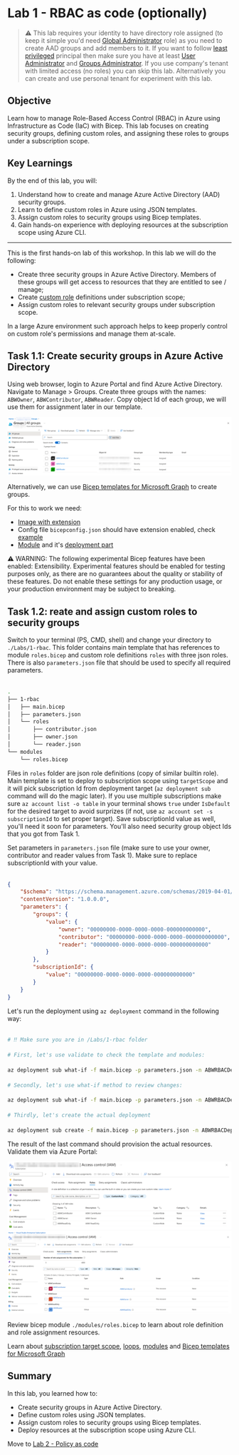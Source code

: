 # Lab 1 - RBAC as code (optionally)

> ⚠️ This lab requires your identity to have directory role assigned (to keep it simple you'd need [Global Administrator](https://learn.microsoft.com/azure/active-directory/roles/permissions-reference?wt.mc_id=MVP_387222#global-administrator) role) as you need to create AAD groups and add members to it. If you want to follow [least privileged](https://learn.microsoft.com/azure/active-directory/roles/delegate-by-task?wt.mc_id=MVP_387222) principal then make sure you have at least [User Administrator](https://learn.microsoft.com/azure/active-directory/roles/permissions-reference#user-administrator?wt.mc_id=MVP_387222) and [Groups Administrator](https://learn.microsoft.com/azure/active-directory/roles/permissions-reference?wt.mc_id=MVP_387222#groups-administrator). If you use company's tenant with limited access (no roles) you can skip this lab. Alternatively you can create and use personal tenant for experiment with this lab.

## Objective

Learn how to manage Role-Based Access Control (RBAC) in Azure using Infrastructure as Code (IaC) with Bicep. This lab focuses on creating security groups, defining custom roles, and assigning these roles to groups under a subscription scope.

## Key Learnings

By the end of this lab, you will:

1. Understand how to create and manage Azure Active Directory (AAD) security groups.
2. Learn to define custom roles in Azure using JSON templates.
3. Assign custom roles to security groups using Bicep templates.
4. Gain hands-on experience with deploying resources at the subscription scope using Azure CLI.

---

This is the first hands-on lab of this workshop. In this lab we will do the following:

* Create three security groups in Azure Active Directory. Members of these groups will get access to resources that they are entitled to see / manage;
* Create [custom role](https://learn.microsoft.com/azure/role-based-access-control/custom-roles?wt.mc_id=MVP_387222) definitions under subscription scope;
* Assign custom roles to relevant security groups under subscription scope.

In a large Azure environment such approach helps to keep properly control on custom role's permissions and manage them at-scale.

## Task 1.1: Create security groups in Azure Active Directory

Using web browser, login to Azure Portal and find Azure Active Directory. Navigate to Manage > Groups. Create three groups with the names: `ABWOwner`, `ABWContributor`, `ABWReader`. Copy object Id of each group, we will use them for assignment later in our template.

![Azure AD groups objectId](../.attachments/1-aad-groups-objectid.png)

Alternatively, we can use [Bicep templates for Microsoft Graph](https://learn.microsoft.com/en-us/graph/templates?wt.mc_id=MVP_387222) to create groups.

For this to work we need:

* [Image with extension](https://mcr.microsoft.com/en-us/catalog?search=microsoftgraph&type=partial)
* Config file `bicepconfig.json` should have extension enabled, check [example](/Labs/modules/bicepconfig.json)
* [Module](/Labs/modules/graph.bicep) and it's [deployment part](/Labs/1-rbac/graph/main.bicep)

⚠️ WARNING: The following experimental Bicep features have been enabled: Extensibility. Experimental features should be enabled for testing purposes only, as there are no guarantees about the quality or stability of these features. Do not enable these settings for any production usage, or your production environment may be subject to breaking.

## Task 1.2: reate and assign custom roles to security groups

Switch to your terminal (PS, CMD, shell) and change your directory to `./Labs/1-rbac`. This folder contains main template that has references to module `roles.bicep` and custom role definitions `roles` with three json roles. There is also `parameters.json` file that should be used to specify all required parameters.

```bash

.
├── 1-rbac
│   ├── main.bicep
│   ├── parameters.json
│   └── roles
│       ├── contributor.json
│       ├── owner.json
│       └── reader.json
└── modules
    └── roles.bicep

```

Files in `roles` folder are json role definitions (copy of similar builtin role). Main template is set to deploy to subscription scope using `targetScope` and it will pick subscription Id from deployment target (`az deployment sub` command will do the magic later). If you use multiple subscriptions make sure `az account list -o table` in your terminal shows `true` under `IsDefault` for the desired target to avoid surprizes (if not, use `az account set -s subscriptionId` to set proper target). Save subscriptionId value as well, you'll need it soon for parameters. You'll also need security group object Ids that you got from Task 1.

Set parameters in `parameters.json` file (make sure to use your owner, contributor and reader values from Task 1). Make sure to replace subscriptionId with your value. 

```json

{
    "$schema": "https://schema.management.azure.com/schemas/2019-04-01/deploymentParameters.json#",
    "contentVersion": "1.0.0.0",
    "parameters": {
        "groups": {
            "value": {
                "owner": "00000000-0000-0000-0000-000000000000",
                "contributor": "00000000-0000-0000-0000-000000000000",
                "reader": "00000000-0000-0000-0000-000000000000"
            }
        },
        "subscriptionId": {
            "value": "00000000-0000-0000-0000-000000000000"
        }
    }
}

```

Let's run the deployment using `az deployment` command in the following way:

```bash

# ‼️ Make sure you are in /Labs/1-rbac folder

# First, let's use validate to check the template and modules:

az deployment sub what-if -f main.bicep -p parameters.json -n ABWRBACDeployment

# Secondly, let's use what-if method to review changes: 

az deployment sub what-if -f main.bicep -p parameters.json -n ABWRBACDeployment

# Thirdly, let's create the actual deployment

az deployment sub create -f main.bicep -p parameters.json -n ABWRBACDeployment


```

The result of the last command should provision the actual resources. Validate them via Azure Portal:

![RBAC - IAM roles](../.attachments/1-rbac-iam-roles.png)
![RBAC - IAM role assignments](../.attachments/1-rbac-iam-role-assignment.png)

Review bicep module `./modules/roles.bicep` to learn about role definition and role assignment resources. 

Learn about [subscription target scope](https://learn.microsoft.com/azure/azure-resource-manager/bicep/deploy-to-subscription?tabs=azure-cli?wt.mc_id=MVP_387222), [loops](https://learn.microsoft.com/azure/azure-resource-manager/bicep/loops?wt.mc_id=MVP_387222), [modules](https://learn.microsoft.com/azure/azure-resource-manager/bicep/modules?wt.mc_id=MVP_387222) and [Bicep templates for Microsoft Graph](https://learn.microsoft.com/en-us/graph/templates/)

## Summary

In this lab, you learned how to:

* Create security groups in Azure Active Directory.
* Define custom roles using JSON templates.
* Assign custom roles to security groups using Bicep templates.
* Deploy resources at the subscription scope using Azure CLI.

Move to [Lab 2 - Policy as code](2-Policy-as-code.md)
